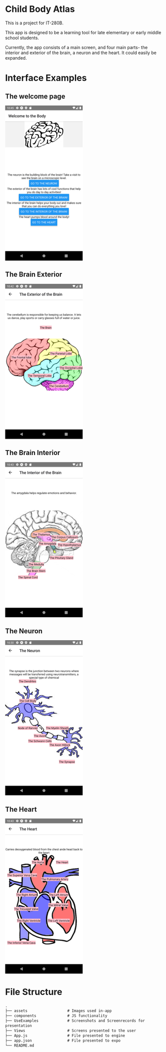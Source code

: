 # Child Body Atlas
This is a project for IT-280B.


This app is designed to be a learning tool for late elementary or early middle school students. 

Currently, the app consists of a main screen, and four main parts- the interior and exterior of the brain, a neuron and the heart. It could easily be expanded. 

<h1>Interface Examples</h1>
<h2>The welcome page</h2>
<img src="./UseExamples/NavigationScreenshot.png" height=500>
<h2>The Brain Exterior</h2>
<img src="./UseExamples/BrainExteriorScreenshot.png" height=500>
<h2>The Brain Interior</h2>
<img src="./UseExamples/BrainInteriorScreenshot.png" height=500>
<h2>The Neuron</h2>
<img src="./UseExamples/NeuronScreenshot1.png" height=500>
<h2>The Heart</h2>
<img src="./UseExamples/HeartScreenshot.png" height=500>

<h1>File Structure</h1>
<pre><code>.
├── assets                  # Images used in-app
├── components              # JS functionality
├── UseExamples             # Screenshots and Screenrecords for presentation
├── Views                   # Screens presented to the user
├── App.js                  # File presented to engine
├── app.json                # File presented to expo
└── README.md
</code></pre>
